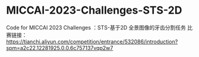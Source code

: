 # MICCAI-2023-Challenges-STS-2D
Code for MICCAI 2023 Challenges ：STS-基于2D 全景图像的牙齿分割任务
比赛链接：https://tianchi.aliyun.com/competition/entrance/532086/introduction?spm=a2c22.12281925.0.0.6c757137vqp2w7
